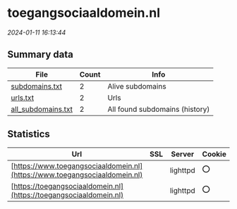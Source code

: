 # toegangsociaaldomein.nl
*2024-01-11 16:13:44*
## Summary data


| File       | Count | Info |
|------------|-------|------|
|[subdomains.txt](/data/toegangsociaaldomein.nl/subdomains.txt)|2|Alive subdomains|
|[urls.txt](/data/toegangsociaaldomein.nl/urls.txt)|2|Urls|
|[all_subdomains.txt](/data/toegangsociaaldomein.nl/all_subdomains.txt)|2|All found subdomains (history)|


## Statistics


| Url | SSL | Server | Cookie | HSTS | CSP | XFO | XXP | RP | Tech |Title |
|------------|-------|------|------|------|------|------|------|------|------|------|
|[https://www.toegangsociaaldomein.nl](https://www.toegangsociaaldomein.nl)| |lighttpd|:o: | | | | | :white_check_mark: |PHP lighttpd|Toezicht Sociaal...|
|[https://toegangsociaaldomein.nl](https://toegangsociaaldomein.nl)| |lighttpd|:o: | | | | | :white_check_mark: |lighttpd||